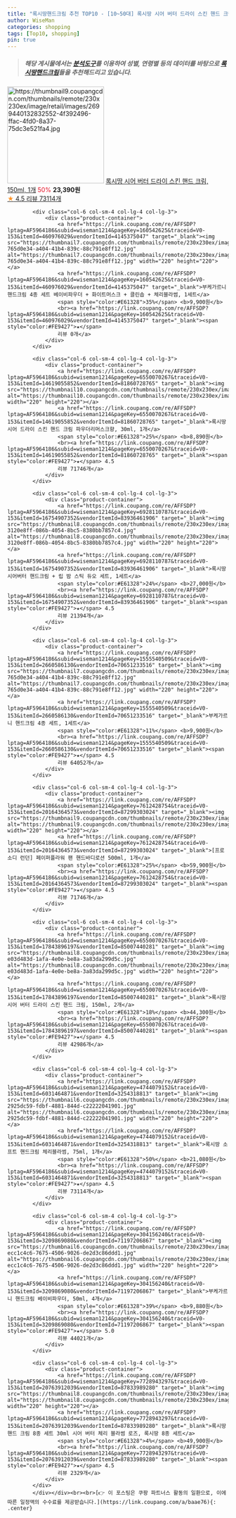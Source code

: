 ```yaml
---
title: "록시땅핸드크림 추천 TOP10 - [10~50대] 록시땅 시어 버터 드라이 스킨 핸드 크림, 150ml, 1개"
author: WiseMan
categories: shopping
tags: [Top10, shopping]
pin: true
---
```


> ##### 해당 게시물에서는 [**분석도구**](https://itemscout.io/)를 이용하여 **성별**, **연령별** 등의 데이터를 바탕으로 [**록시땅핸드크림**](https://link.coupang.com/a/baae76)들을 추천해드리고 있습니다.
<div class="container"><div class="row">
            <div class="col-6 col-sm-4 col-lg-4 col-lg-3">
                <div class="product-container">
                    <a href="https://link.coupang.com/re/AFFSDP?lptag=AF5964186&subid=wiseman1214&pageKey=6550070267&traceid=V0-153&itemId=17207508813&vendorItemId=82029477021" target="_blank"><img src="https://thumbnail9.coupangcdn.com/thumbnails/remote/230x230ex/image/retail/images/2699440132832552-4f392496-ffac-4fd0-8a37-75dc3e521fa4.jpg" alt="https://thumbnail9.coupangcdn.com/thumbnails/remote/230x230ex/image/retail/images/2699440132832552-4f392496-ffac-4fd0-8a37-75dc3e521fa4.jpg" width="220" height="220"></a>
                    <a href="https://link.coupang.com/re/AFFSDP?lptag=AF5964186&subid=wiseman1214&pageKey=6550070267&traceid=V0-153&itemId=17207508813&vendorItemId=82029477021" target="_blank">록시땅 시어 버터 드라이 스킨 핸드 크림, 150ml, 1개</a>
                    <span style="color:#E61328">50%</span> <b>23,390원</b>
                    <br><a href="https://link.coupang.com/re/AFFSDP?lptag=AF5964186&subid=wiseman1214&pageKey=6550070267&traceid=V0-153&itemId=17207508813&vendorItemId=82029477021" target="_blank"><span style="color:#FE9427">★</span> 4.5
                    리뷰 73114개</a>
                </div>
            </div>
            
            <div class="col-6 col-sm-4 col-lg-4 col-lg-3">
                <div class="product-container">
                    <a href="https://link.coupang.com/re/AFFSDP?lptag=AF5964186&subid=wiseman1214&pageKey=160542625&traceid=V0-153&itemId=460976029&vendorItemId=4145375047" target="_blank"><img src="https://thumbnail7.coupangcdn.com/thumbnails/remote/230x230ex/image/retail/images/8244078274588425-765d0e34-a404-41b4-839c-88c791e8ff12.jpg" alt="https://thumbnail7.coupangcdn.com/thumbnails/remote/230x230ex/image/retail/images/8244078274588425-765d0e34-a404-41b4-839c-88c791e8ff12.jpg" width="220" height="220"></a>
                    <a href="https://link.coupang.com/re/AFFSDP?lptag=AF5964186&subid=wiseman1214&pageKey=160542625&traceid=V0-153&itemId=460976029&vendorItemId=4145375047" target="_blank">부케가르니 핸드크림 4종 세트 베이비파우더 + 화이트머스크 + 클린솝 + 체리블라썸, 1세트</a>
                    <span style="color:#E61328">35%</span> <b>9,900원</b>
                    <br><a href="https://link.coupang.com/re/AFFSDP?lptag=AF5964186&subid=wiseman1214&pageKey=160542625&traceid=V0-153&itemId=460976029&vendorItemId=4145375047" target="_blank"><span style="color:#FE9427">★</span> 
                    리뷰 0개</a>
                </div>
            </div>
            
            <div class="col-6 col-sm-4 col-lg-4 col-lg-3">
                <div class="product-container">
                    <a href="https://link.coupang.com/re/AFFSDP?lptag=AF5964186&subid=wiseman1214&pageKey=6550070267&traceid=V0-153&itemId=14619055852&vendorItemId=81860728765" target="_blank"><img src="https://thumbnail10.coupangcdn.com/thumbnails/remote/230x230ex/image/rs_quotation_api/yxymjga9/7f06e7aa27a44bc295de37d225f4df9a.jpg" alt="https://thumbnail10.coupangcdn.com/thumbnails/remote/230x230ex/image/rs_quotation_api/yxymjga9/7f06e7aa27a44bc295de37d225f4df9a.jpg" width="220" height="220"></a>
                    <a href="https://link.coupang.com/re/AFFSDP?lptag=AF5964186&subid=wiseman1214&pageKey=6550070267&traceid=V0-153&itemId=14619055852&vendorItemId=81860728765" target="_blank">록시땅 시어 드라이 스킨 핸드 크림 파우더리머스크향, 30ml, 1개</a>
                    <span style="color:#E61328">25%</span> <b>8,890원</b>
                    <br><a href="https://link.coupang.com/re/AFFSDP?lptag=AF5964186&subid=wiseman1214&pageKey=6550070267&traceid=V0-153&itemId=14619055852&vendorItemId=81860728765" target="_blank"><span style="color:#FE9427">★</span> 4.5
                    리뷰 71746개</a>
                </div>
            </div>
            
            <div class="col-6 col-sm-4 col-lg-4 col-lg-3">
                <div class="product-container">
                    <a href="https://link.coupang.com/re/AFFSDP?lptag=AF5964186&subid=wiseman1214&pageKey=6928110787&traceid=V0-153&itemId=16754907352&vendorItemId=83936461906" target="_blank"><img src="https://thumbnail8.coupangcdn.com/thumbnails/remote/230x230ex/image/retail/images/2631122509342765-3120e8ff-086b-4054-8bc5-8380bb7857c4.jpg" alt="https://thumbnail8.coupangcdn.com/thumbnails/remote/230x230ex/image/retail/images/2631122509342765-3120e8ff-086b-4054-8bc5-8380bb7857c4.jpg" width="220" height="220"></a>
                    <a href="https://link.coupang.com/re/AFFSDP?lptag=AF5964186&subid=wiseman1214&pageKey=6928110787&traceid=V0-153&itemId=16754907352&vendorItemId=83936461906" target="_blank">록시땅 시어버터 핸드크림 + 립 밤 스틱 듀오 세트, 1세트</a>
                    <span style="color:#E61328">24%</span> <b>27,000원</b>
                    <br><a href="https://link.coupang.com/re/AFFSDP?lptag=AF5964186&subid=wiseman1214&pageKey=6928110787&traceid=V0-153&itemId=16754907352&vendorItemId=83936461906" target="_blank"><span style="color:#FE9427">★</span> 4.5
                    리뷰 21394개</a>
                </div>
            </div>
            
            <div class="col-6 col-sm-4 col-lg-4 col-lg-3">
                <div class="product-container">
                    <a href="https://link.coupang.com/re/AFFSDP?lptag=AF5964186&subid=wiseman1214&pageKey=1555540509&traceid=V0-153&itemId=2660586130&vendorItemId=70651233516" target="_blank"><img src="https://thumbnail7.coupangcdn.com/thumbnails/remote/230x230ex/image/retail/images/8244078274588425-765d0e34-a404-41b4-839c-88c791e8ff12.jpg" alt="https://thumbnail7.coupangcdn.com/thumbnails/remote/230x230ex/image/retail/images/8244078274588425-765d0e34-a404-41b4-839c-88c791e8ff12.jpg" width="220" height="220"></a>
                    <a href="https://link.coupang.com/re/AFFSDP?lptag=AF5964186&subid=wiseman1214&pageKey=1555540509&traceid=V0-153&itemId=2660586130&vendorItemId=70651233516" target="_blank">부케가르니 핸드크림 4종 세트, 1세트</a>
                    <span style="color:#E61328">11%</span> <b>9,900원</b>
                    <br><a href="https://link.coupang.com/re/AFFSDP?lptag=AF5964186&subid=wiseman1214&pageKey=1555540509&traceid=V0-153&itemId=2660586130&vendorItemId=70651233516" target="_blank"><span style="color:#FE9427">★</span> 4.5
                    리뷰 64052개</a>
                </div>
            </div>
            
            <div class="col-6 col-sm-4 col-lg-4 col-lg-3">
                <div class="product-container">
                    <a href="https://link.coupang.com/re/AFFSDP?lptag=AF5964186&subid=wiseman1214&pageKey=7612428754&traceid=V0-153&itemId=20164364573&vendorItemId=87299303024" target="_blank"><img src="https://thumbnail9.coupangcdn.com/thumbnails/remote/230x230ex/image/vendor_inventory/354e/b7a1e11804097e9400d42d06f718bc650afcd3e8436a4bf63b01072a5497.jpg" alt="https://thumbnail9.coupangcdn.com/thumbnails/remote/230x230ex/image/vendor_inventory/354e/b7a1e11804097e9400d42d06f718bc650afcd3e8436a4bf63b01072a5497.jpg" width="220" height="220"></a>
                    <a href="https://link.coupang.com/re/AFFSDP?lptag=AF5964186&subid=wiseman1214&pageKey=7612428754&traceid=V0-153&itemId=20164364573&vendorItemId=87299303024" target="_blank">[프로소디 런던] 페이퍼플라워 팬 핸드바디로션 500ml, 1개</a>
                    <span style="color:#E61328">25%</span> <b>59,900원</b>
                    <br><a href="https://link.coupang.com/re/AFFSDP?lptag=AF5964186&subid=wiseman1214&pageKey=7612428754&traceid=V0-153&itemId=20164364573&vendorItemId=87299303024" target="_blank"><span style="color:#FE9427">★</span> 4.5
                    리뷰 71746개</a>
                </div>
            </div>
            
            <div class="col-6 col-sm-4 col-lg-4 col-lg-3">
                <div class="product-container">
                    <a href="https://link.coupang.com/re/AFFSDP?lptag=AF5964186&subid=wiseman1214&pageKey=6550070267&traceid=V0-153&itemId=17843896197&vendorItemId=85007440281" target="_blank"><img src="https://thumbnail8.coupangcdn.com/thumbnails/remote/230x230ex/image/retail/images/3920580856032570-e03d483d-1afa-4e0e-be8a-3a83da299d5c.jpg" alt="https://thumbnail8.coupangcdn.com/thumbnails/remote/230x230ex/image/retail/images/3920580856032570-e03d483d-1afa-4e0e-be8a-3a83da299d5c.jpg" width="220" height="220"></a>
                    <a href="https://link.coupang.com/re/AFFSDP?lptag=AF5964186&subid=wiseman1214&pageKey=6550070267&traceid=V0-153&itemId=17843896197&vendorItemId=85007440281" target="_blank">록시땅 시어 버터 드라이 스킨 핸드 크림, 150ml, 2개</a>
                    <span style="color:#E61328">18%</span> <b>44,300원</b>
                    <br><a href="https://link.coupang.com/re/AFFSDP?lptag=AF5964186&subid=wiseman1214&pageKey=6550070267&traceid=V0-153&itemId=17843896197&vendorItemId=85007440281" target="_blank"><span style="color:#FE9427">★</span> 4.5
                    리뷰 42986개</a>
                </div>
            </div>
            
            <div class="col-6 col-sm-4 col-lg-4 col-lg-3">
                <div class="product-container">
                    <a href="https://link.coupang.com/re/AFFSDP?lptag=AF5964186&subid=wiseman1214&pageKey=4744079152&traceid=V0-153&itemId=6031464871&vendorItemId=3254318813" target="_blank"><img src="https://thumbnail6.coupangcdn.com/thumbnails/remote/230x230ex/image/retail/images/4262679850319867-2925dc59-fdbf-4881-844d-c22222041901.jpg" alt="https://thumbnail6.coupangcdn.com/thumbnails/remote/230x230ex/image/retail/images/4262679850319867-2925dc59-fdbf-4881-844d-c22222041901.jpg" width="220" height="220"></a>
                    <a href="https://link.coupang.com/re/AFFSDP?lptag=AF5964186&subid=wiseman1214&pageKey=4744079152&traceid=V0-153&itemId=6031464871&vendorItemId=3254318813" target="_blank">록시땅 소프트 핸드크림 체리블라썸, 75ml, 1개</a>
                    <span style="color:#E61328">50%</span> <b>21,080원</b>
                    <br><a href="https://link.coupang.com/re/AFFSDP?lptag=AF5964186&subid=wiseman1214&pageKey=4744079152&traceid=V0-153&itemId=6031464871&vendorItemId=3254318813" target="_blank"><span style="color:#FE9427">★</span> 4.5
                    리뷰 73114개</a>
                </div>
            </div>
            
            <div class="col-6 col-sm-4 col-lg-4 col-lg-3">
                <div class="product-container">
                    <a href="https://link.coupang.com/re/AFFSDP?lptag=AF5964186&subid=wiseman1214&pageKey=304156240&traceid=V0-153&itemId=3209869080&vendorItemId=71197206867" target="_blank"><img src="https://thumbnail6.coupangcdn.com/thumbnails/remote/230x230ex/image/retail/images/1839390711307325-ecc1c4c6-7675-4506-9026-de2d3c86ddd1.jpg" alt="https://thumbnail6.coupangcdn.com/thumbnails/remote/230x230ex/image/retail/images/1839390711307325-ecc1c4c6-7675-4506-9026-de2d3c86ddd1.jpg" width="220" height="220"></a>
                    <a href="https://link.coupang.com/re/AFFSDP?lptag=AF5964186&subid=wiseman1214&pageKey=304156240&traceid=V0-153&itemId=3209869080&vendorItemId=71197206867" target="_blank">부케가르니 핸드크림 베이비파우더, 50ml, 4개</a>
                    <span style="color:#E61328">39%</span> <b>9,880원</b>
                    <br><a href="https://link.coupang.com/re/AFFSDP?lptag=AF5964186&subid=wiseman1214&pageKey=304156240&traceid=V0-153&itemId=3209869080&vendorItemId=71197206867" target="_blank"><span style="color:#FE9427">★</span> 5.0
                    리뷰 44021개</a>
                </div>
            </div>
            
            <div class="col-6 col-sm-4 col-lg-4 col-lg-3">
                <div class="product-container">
                    <a href="https://link.coupang.com/re/AFFSDP?lptag=AF5964186&subid=wiseman1214&pageKey=7728943297&traceid=V0-153&itemId=20763912039&vendorItemId=87833989280" target="_blank"><img src="https://thumbnail8.coupangcdn.com/thumbnails/remote/230x230ex/image/vendor_inventory/ffe3/cba180915833f028d0dfeb20958fb121ae793f8643c8aaa7d03789df4be7.png" alt="https://thumbnail8.coupangcdn.com/thumbnails/remote/230x230ex/image/vendor_inventory/ffe3/cba180915833f028d0dfeb20958fb121ae793f8643c8aaa7d03789df4be7.png" width="220" height="220"></a>
                    <a href="https://link.coupang.com/re/AFFSDP?lptag=AF5964186&subid=wiseman1214&pageKey=7728943297&traceid=V0-153&itemId=20763912039&vendorItemId=87833989280" target="_blank">록시땅 핸드 크림 8종 세트 30ml 시어 버터 체리 블라썸 로즈, 록시땅 8종 세트</a>
                    <span style="color:#E61328">4%</span> <b>49,900원</b>
                    <br><a href="https://link.coupang.com/re/AFFSDP?lptag=AF5964186&subid=wiseman1214&pageKey=7728943297&traceid=V0-153&itemId=20763912039&vendorItemId=87833989280" target="_blank"><span style="color:#FE9427">★</span> 4.5
                    리뷰 2329개</a>
                </div>
            </div>
            </div></div><br><br>[👉 이 포스팅은 쿠팡 파트너스 활동의 일환으로, 이에 따른 일정액의 수수료를 제공받습니다.](https://link.coupang.com/a/baae76){: .center}